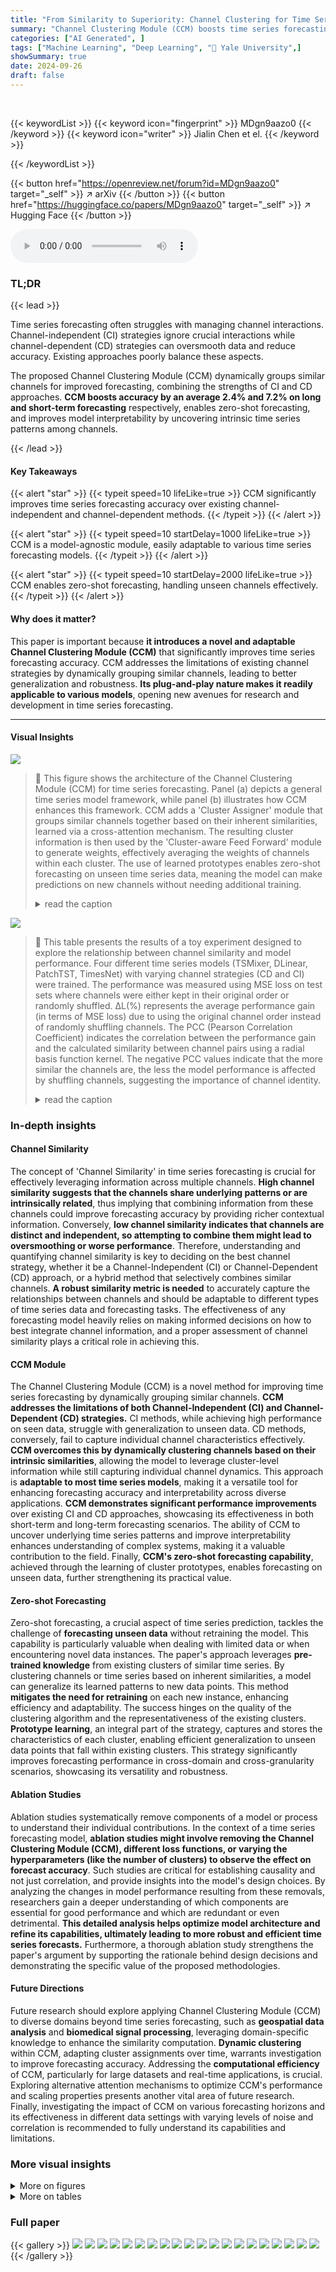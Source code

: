 ```yaml
---
title: "From Similarity to Superiority: Channel Clustering for Time Series Forecasting"
summary: "Channel Clustering Module (CCM) boosts time series forecasting accuracy by intelligently grouping similar channels, improving model performance and generalization."
categories: ["AI Generated", ]
tags: ["Machine Learning", "Deep Learning", "🏢 Yale University",]
showSummary: true
date: 2024-09-26
draft: false
---
```


<br>

{{< keywordList >}}
{{< keyword icon="fingerprint" >}} MDgn9aazo0 {{< /keyword >}}
{{< keyword icon="writer" >}} Jialin Chen et el. {{< /keyword >}}
 
{{< /keywordList >}}

{{< button href="https://openreview.net/forum?id=MDgn9aazo0" target="_self" >}}
↗ arXiv
{{< /button >}}
{{< button href="https://huggingface.co/papers/MDgn9aazo0" target="_self" >}}
↗ Hugging Face
{{< /button >}}



<audio controls>
    <source src="https://ai-paper-reviewer.com/MDgn9aazo0/podcast.wav" type="audio/wav">
    Your browser does not support the audio element.
</audio>


### TL;DR


{{< lead >}}

Time series forecasting often struggles with managing channel interactions.  Channel-independent (CI) strategies ignore crucial interactions while channel-dependent (CD) strategies can oversmooth data and reduce accuracy. Existing approaches poorly balance these aspects.

The proposed Channel Clustering Module (CCM) dynamically groups similar channels for improved forecasting, combining the strengths of CI and CD approaches.  **CCM boosts accuracy by an average 2.4% and 7.2% on long and short-term forecasting** respectively, enables zero-shot forecasting, and improves model interpretability by uncovering intrinsic time series patterns among channels.

{{< /lead >}}


#### Key Takeaways

{{< alert "star" >}}
{{< typeit speed=10 lifeLike=true >}} CCM significantly improves time series forecasting accuracy over existing channel-independent and channel-dependent methods. {{< /typeit >}}
{{< /alert >}}

{{< alert "star" >}}
{{< typeit speed=10 startDelay=1000 lifeLike=true >}} CCM is a model-agnostic module, easily adaptable to various time series forecasting models. {{< /typeit >}}
{{< /alert >}}

{{< alert "star" >}}
{{< typeit speed=10 startDelay=2000 lifeLike=true >}} CCM enables zero-shot forecasting, handling unseen channels effectively. {{< /typeit >}}
{{< /alert >}}

#### Why does it matter?
This paper is important because **it introduces a novel and adaptable Channel Clustering Module (CCM)** that significantly improves time series forecasting accuracy. CCM addresses the limitations of existing channel strategies by dynamically grouping similar channels, leading to better generalization and robustness.  **Its plug-and-play nature makes it readily applicable to various models**, opening new avenues for research and development in time series forecasting.

------
#### Visual Insights



![](https://ai-paper-reviewer.com/MDgn9aazo0/figures_1_1.jpg)

> 🔼 This figure shows the architecture of the Channel Clustering Module (CCM) for time series forecasting.  Panel (a) depicts a general time series model framework, while panel (b) illustrates how CCM enhances this framework. CCM adds a 'Cluster Assigner' module that groups similar channels together based on their inherent similarities, learned via a cross-attention mechanism. The resulting cluster information is then used by the 'Cluster-aware Feed Forward' module to generate weights, effectively averaging the weights of channels within each cluster.  The use of learned prototypes enables zero-shot forecasting on unseen time series data, meaning the model can make predictions on new channels without needing additional training.
> <details>
> <summary>read the caption</summary>
> Figure 1: The pipeline of applying Channel Clustering Module (CCM) to general time series models. (a) is the general framework of most time series models. (b) illustrates two modified modules when applying CCM: Cluster Assigner and Cluster-aware Feed Forward. Cluster Assigner learns channel clustering based on intrinsic similarities and creates prototype embeddings for each cluster via a cross-attention mechanism. The clustering probabilities {pi,k} are subsequently used in Cluster-aware Feed Forward to average {0k}K_1, which are layer weights assigned to K clusters, obtaining weights θ for the i-th channel. The learned prototypes retain pre-trained knowledge, enabling zero-shot forecasting on unseen samples in both univariate and multivariate scenarios.
> </details>





![](https://ai-paper-reviewer.com/MDgn9aazo0/tables_3_1.jpg)

> 🔼 This table presents the results of a toy experiment designed to explore the relationship between channel similarity and model performance.  Four different time series models (TSMixer, DLinear, PatchTST, TimesNet) with varying channel strategies (CD and CI) were trained.  The performance was measured using MSE loss on test sets where channels were either kept in their original order or randomly shuffled. ∆L(%) represents the average performance gain (in terms of MSE loss) due to using the original channel order instead of randomly shuffling channels.  The PCC (Pearson Correlation Coefficient) indicates the correlation between the performance gain and the calculated similarity between channel pairs using a radial basis function kernel. The negative PCC values indicate that the more similar the channels are, the less the model performance is affected by shuffling channels, suggesting the importance of channel identity.
> <details>
> <summary>read the caption</summary>
> Table 1: Averaged performance gain from channel identity information (∆L(%)) and Pearson Correlation Coefficients (PCC) between {∆Lij}i,j and {SIM(Xi, Xj)}i,j. The values are averaged across all test samples.
> </details>





### In-depth insights


#### Channel Similarity
The concept of 'Channel Similarity' in time series forecasting is crucial for effectively leveraging information across multiple channels.  **High channel similarity suggests that the channels share underlying patterns or are intrinsically related**, thus implying that combining information from these channels could improve forecasting accuracy by providing richer contextual information. Conversely, **low channel similarity indicates that channels are distinct and independent, so attempting to combine them might lead to oversmoothing or worse performance**.  Therefore, understanding and quantifying channel similarity is key to deciding on the best channel strategy, whether it be a Channel-Independent (CI) or Channel-Dependent (CD) approach, or a hybrid method that selectively combines similar channels.  **A robust similarity metric is needed** to accurately capture the relationships between channels and should be adaptable to different types of time series data and forecasting tasks.  The effectiveness of any forecasting model heavily relies on making informed decisions on how to best integrate channel information, and a proper assessment of channel similarity plays a critical role in achieving this.

#### CCM Module
The Channel Clustering Module (CCM) is a novel method for improving time series forecasting by dynamically grouping similar channels.  **CCM addresses the limitations of both Channel-Independent (CI) and Channel-Dependent (CD) strategies.** CI methods, while achieving high performance on seen data, struggle with generalization to unseen data. CD methods, conversely, fail to capture individual channel characteristics effectively.  **CCM overcomes this by dynamically clustering channels based on their intrinsic similarities**, allowing the model to leverage cluster-level information while still capturing individual channel dynamics.  This approach is **adaptable to most time series models**, making it a versatile tool for enhancing forecasting accuracy and interpretability across diverse applications. **CCM demonstrates significant performance improvements** over existing CI and CD approaches, showcasing its effectiveness in both short-term and long-term forecasting scenarios.  The ability of CCM to uncover underlying time series patterns and improve interpretability enhances understanding of complex systems, making it a valuable contribution to the field.  Finally, **CCM's zero-shot forecasting capability**, achieved through the learning of cluster prototypes, enables forecasting on unseen data, further strengthening its practical value.

#### Zero-shot Forecasting
Zero-shot forecasting, a crucial aspect of time series prediction, tackles the challenge of **forecasting unseen data** without retraining the model.  This capability is particularly valuable when dealing with limited data or when encountering novel data instances. The paper's approach leverages **pre-trained knowledge** from existing clusters of similar time series. By clustering channels or time series based on inherent similarities, a model can generalize its learned patterns to new data points. This method **mitigates the need for retraining** on each new instance, enhancing efficiency and adaptability. The success hinges on the quality of the clustering algorithm and the representativeness of the existing clusters.  **Prototype learning**, an integral part of the strategy, captures and stores the characteristics of each cluster, enabling efficient generalization to unseen data points that fall within existing clusters. This strategy significantly improves forecasting performance in cross-domain and cross-granularity scenarios, showcasing its versatility and robustness.

#### Ablation Studies
Ablation studies systematically remove components of a model or process to understand their individual contributions.  In the context of a time series forecasting model, **ablation studies might involve removing the Channel Clustering Module (CCM), different loss functions, or varying the hyperparameters (like the number of clusters) to observe the effect on forecast accuracy**.  Such studies are critical for establishing causality and not just correlation, and provide insights into the model's design choices.  By analyzing the changes in model performance resulting from these removals, researchers gain a deeper understanding of which components are essential for good performance and which are redundant or even detrimental.  **This detailed analysis helps optimize model architecture and refine its capabilities, ultimately leading to more robust and efficient time series forecasts.**  Furthermore, a thorough ablation study strengthens the paper's argument by supporting the rationale behind design decisions and demonstrating the specific value of the proposed methodologies.

#### Future Directions
Future research should explore applying Channel Clustering Module (CCM) to diverse domains beyond time series forecasting, such as **geospatial data analysis** and **biomedical signal processing**, leveraging domain-specific knowledge to enhance the similarity computation.  **Dynamic clustering** within CCM, adapting cluster assignments over time, warrants investigation to improve forecasting accuracy.  Addressing the **computational efficiency** of CCM, particularly for large datasets and real-time applications, is crucial.  Exploring alternative attention mechanisms to optimize CCM's performance and scaling properties presents another vital area of future research.  Finally, investigating the impact of CCM on various forecasting horizons and its effectiveness in different data settings with varying levels of noise and correlation is recommended to fully understand its capabilities and limitations.


### More visual insights

<details>
<summary>More on figures
</summary>


![](https://ai-paper-reviewer.com/MDgn9aazo0/figures_8_1.jpg)

> 🔼 This figure visualizes the results of t-distributed Stochastic Neighbor Embedding (t-SNE) applied to channel and prototype embeddings generated by the DLinear model enhanced with the Channel Clustering Module (CCM).  The left panel shows the results for the ETTh1 dataset, and the right panel shows the results for the ETTh2 dataset. Each point represents a channel within a sample. The color of each point indicates which channel the point represents. The black star represents the prototype. The lower-left corner of each panel displays a similarity matrix showing the similarity between each channel pair.  The visualization demonstrates how CCM effectively groups similar channels together into clusters, indicating its ability to identify and leverage intra-cluster relationships within the data.
> <details>
> <summary>read the caption</summary>
> Figure 2: t-SNE visualization of channel and prototype embedding by DLinear with CCM on (a) ETTh1 and (b) ETTh2 dataset. The lower left corner shows the similarity matrix between channels.
> </details>



![](https://ai-paper-reviewer.com/MDgn9aazo0/figures_8_2.jpg)

> 🔼 This figure visualizes the weights of the cluster-aware feed-forward layer in the Channel Clustering Module (CCM) for two datasets, ETTh1 and ETTm1.  Each subfigure shows a heatmap representing the weights for each cluster (0 and 1). The heatmaps illustrate how the model learns different patterns within each cluster, suggesting that different clusters capture different periodicities in the time series data.  The visualization provides insight into how CCM improves model interpretability by identifying distinct temporal patterns within clusters of channels.
> <details>
> <summary>read the caption</summary>
> Figure 3: Weights visualization of cluster-wise linear layers on (a) ETTh1 and (b) ETTm1 datasets. The input and output lengths are 336 and 96, respectively. We observe the different periodicities captured by different clusters.
> </details>



![](https://ai-paper-reviewer.com/MDgn9aazo0/figures_8_3.jpg)

> 🔼 This figure shows the architecture of the Channel Clustering Module (CCM) and how it is integrated into a general time series forecasting model.  Panel (a) depicts a standard time series model, while (b) illustrates the modifications made with CCM.  The Cluster Assigner module groups similar channels together, creating prototype embeddings.  The Cluster-aware Feed Forward then uses these embeddings to weight the contributions of each cluster to the final prediction, improving both performance and allowing for zero-shot forecasting on unseen data.
> <details>
> <summary>read the caption</summary>
> Figure 1: The pipeline of applying Channel Clustering Module (CCM) to general time series models. (a) is the general framework of most time series models. (b) illustrates two modified modules when applying CCM: Cluster Assigner and Cluster-aware Feed Forward. Cluster Assigner learns channel clustering based on intrinsic similarities and creates prototype embeddings for each cluster via a cross-attention mechanism. The clustering probabilities {pi,k} are subsequently used in Cluster-aware Feed Forward to average {0k}K_1, which are layer weights assigned to K clusters, obtaining weights θ for the i-th channel. The learned prototypes retain pre-trained knowledge, enabling zero-shot forecasting on unseen samples in both univariate and multivariate scenarios.
> </details>



![](https://ai-paper-reviewer.com/MDgn9aazo0/figures_9_1.jpg)

> 🔼 This figure shows the model size and running time efficiency of the proposed CCM with various numbers of clusters on the ETTh1 dataset.  The left panel displays the number of parameters for the base models (TSMixer, DLinear, TimesNet, PatchTST) and their CCM-enhanced counterparts as a function of the number of clusters. The right panel illustrates the running time (in seconds per iteration) for the same models.  The plots reveal that CCM reduces model size for Channel-Independent models and introduces negligible overhead for Channel-Dependent models, while maintaining or improving efficiency.
> <details>
> <summary>read the caption</summary>
> Figure 5: Efficiency analysis in model size and running time on ETTh1 dataset.
> </details>



![](https://ai-paper-reviewer.com/MDgn9aazo0/figures_21_1.jpg)

> 🔼 This figure visualizes the results of t-SNE dimensionality reduction applied to channel and prototype embeddings generated by the Channel Clustering Module (CCM) enhanced DLinear model.  The visualization helps understand the inherent relationships and groupings of channels within the ETTh1 and ETTh2 datasets. Panel (a) shows the ETTh1 dataset visualization and panel (b) shows the ETTh2 dataset visualization.  The lower-left corner of each panel displays a similarity matrix, providing a quantitative measure of the relationships between channels.
> <details>
> <summary>read the caption</summary>
> Figure 2: t-SNE visualization of channel and prototype embedding by DLinear with CCM on (a) ETTh1 and (b) ETTh2 dataset. The lower left corner shows the similarity matrix between channels.
> </details>



</details>




<details>
<summary>More on tables
</summary>


![](https://ai-paper-reviewer.com/MDgn9aazo0/tables_5_1.jpg)
> 🔼 This table presents the characteristics of nine datasets used for long-term time series forecasting experiments in the paper.  For each dataset, it lists the number of channels (variates), the length of the time series (number of data points), the frequency of data sampling, and the forecasting horizons used in the experiments.  The datasets cover diverse domains including weather, traffic, electricity, and illness data, offering a comprehensive benchmark for evaluating the proposed method.
> <details>
> <summary>read the caption</summary>
> Table 2: The statistics of datasets in long-term forecasting. Horizon is {96, 192, 336, 720}.
> </details>

![](https://ai-paper-reviewer.com/MDgn9aazo0/tables_5_2.jpg)
> 🔼 This table presents the length and horizon of the time series datasets used for short-term forecasting.  The M4 dataset is broken down by the frequency of the time series (Yearly, Quarterly, Monthly, Weekly, Daily, Hourly), showing the number of data points (length) and the prediction time range (horizon) for each.  A new Stock dataset is also included, which has 10,000 time series and a horizon of 7 or 24, depending on the experiment setup.
> <details>
> <summary>read the caption</summary>
> Table 3: Dataset details of M4 and Stock in short-term forecasting.
> </details>

![](https://ai-paper-reviewer.com/MDgn9aazo0/tables_6_1.jpg)
> 🔼 This table presents the results of long-term time series forecasting experiments on nine real-world datasets using four different base models (TSMixer, DLinear, PatchTST, TimesNet) with and without the Channel Clustering Module (CCM).  The table shows the Mean Squared Error (MSE) and Mean Absolute Error (MAE) for each model and dataset at four different forecasting horizons (96, 192, 336, and 720 time steps).  The best performing model for each row is underlined and the percentage improvement achieved by CCM over the four base models is given in the last column. Lower MSE and MAE values indicate better forecasting performance.
> <details>
> <summary>read the caption</summary>
> Table 4: Long-term forecasting results on 9 real-world datasets in terms of MSE and MAE, the lower the better. The forecasting horizons are {96, 192, 336, 720}. The better performance in each setting is shown in bold. The best results for each row are underlined. The last column shows the average percentage of MSE/MAE improvement of CCM over four base models.
> </details>

![](https://ai-paper-reviewer.com/MDgn9aazo0/tables_6_2.jpg)
> 🔼 This table compares the performance of the proposed Channel Clustering Module (CCM) against a previously published regularization method (PRReg) for improving the performance of Channel-Independent (CI) and Channel-Dependent (CD) models in time series forecasting.  The metric used is Mean Squared Error (MSE), and lower values indicate better performance. The table shows that for various datasets (ETTh1, ETTm1, Weather, ILI, Electricity), CCM generally outperforms or matches PRReg in terms of MSE reduction across different model types (linear and transformer).
> <details>
> <summary>read the caption</summary>
> Table 5: Comparison between CCM and existing regularization method for improved performance on CI/CD strategies in terms of MSE metric. The best results are highlighted in bold.
> </details>

![](https://ai-paper-reviewer.com/MDgn9aazo0/tables_7_1.jpg)
> 🔼 This table presents the results of long-term forecasting experiments conducted on nine real-world datasets using four different time series forecasting models: TSMixer, DLinear, PatchTST, and TimesNet.  Each model was evaluated with and without the Channel Clustering Module (CCM). The table displays the Mean Squared Error (MSE) and Mean Absolute Error (MAE) for each model and dataset across four different forecasting horizons (96, 192, 336, and 720). The best performing model for each horizon and dataset is highlighted in bold, and the best overall result for each row is underlined. The final column shows the average percentage improvement in MSE and MAE achieved by CCM across all models and datasets.
> <details>
> <summary>read the caption</summary>
> Table 4: Long-term forecasting results on 9 real-world datasets in terms of MSE and MAE, the lower the better. The forecasting horizons are {96, 192, 336, 720}. The better performance in each setting is shown in bold. The best results for each row are underlined. The last column shows the average percentage of MSE/MAE improvement of CCM over four base models.
> </details>

![](https://ai-paper-reviewer.com/MDgn9aazo0/tables_7_2.jpg)
> 🔼 This table presents the results of zero-shot forecasting experiments conducted on the ETT datasets.  The model was trained on one subset of the ETT data and then tested on unseen subsets (ETTh1 to ETTh2, ETTh1 to ETTm1, etc.). Two different forecasting horizons were used (96 and 720).  The table shows the Mean Squared Error (MSE) and Mean Absolute Error (MAE) for each model and generalization task. The best performing model for each row is underlined.  The purpose is to demonstrate the effectiveness of the proposed method (CCM) in scenarios where the model must generalize to unseen data.
> <details>
> <summary>read the caption</summary>
> Table 7: Zero-shot forecasting results on ETT datasets. The forecasting horizon is {96, 720}. The best value in each row is underlined.
> </details>

![](https://ai-paper-reviewer.com/MDgn9aazo0/tables_15_1.jpg)
> 🔼 This table shows the time complexity of different similarity computation approaches used in the paper. The time complexity is expressed in Big O notation and depends on the length (H) of the time series. Euclidean distance has a time complexity of O(H), while Edit Distance, Dynamic Time Warping (DTW), Longest Common Subsequence (LCSS), and Cross-correlation (CCor) all have a time complexity of O(H^2).
> <details>
> <summary>read the caption</summary>
> Table 8: Complexity of similarity computation
> </details>

![](https://ai-paper-reviewer.com/MDgn9aazo0/tables_17_1.jpg)
> 🔼 This table presents the characteristics of the datasets used in the paper's experiments. It shows the dataset name, number of channels, forecasting horizon (the number of future time steps to predict), the length of the time series, the frequency of data points (e.g., hourly, daily, etc.), and the domain from which the data originates.  It's divided into long-term and short-term forecasting tasks, which reflects the different prediction horizons used in the respective experiments.
> <details>
> <summary>read the caption</summary>
> Table 9: The statistics of dataset in long-term and short-term forecasting tasks
> </details>

![](https://ai-paper-reviewer.com/MDgn9aazo0/tables_18_1.jpg)
> 🔼 This table shows the hyperparameters used in the experiments for different datasets.  It includes the number of clusters (K) used in the Channel Clustering Module (CCM), the regularization parameter (β), the number of linear layers in the MLP for channel embedding, the hidden dimension of the embedding, and the number of layers in each of the four base time series models (TSMixer, DLinear, PatchTST, TimesNet). The values are optimized for each dataset.
> <details>
> <summary>read the caption</summary>
> Table 10: Experiment configuration.
> </details>

![](https://ai-paper-reviewer.com/MDgn9aazo0/tables_18_2.jpg)
> 🔼 This table compares the performance of the proposed Channel Clustering Module (CCM) against the Channel Independent (CI) and Channel Dependent (CD) strategies, as well as a previously proposed regularization method (PRReg). The results, measured by MSE (Mean Squared Error), are presented for multiple datasets and different model types (Linear and Transformer). The table shows CCM's ability to improve performance on both CI and CD baselines.
> <details>
> <summary>read the caption</summary>
> Table 11: Full Results on Comparison between CCM and existing regularization method for enhanced performance on CI/CD strategies in terms of MSE metric. The best results are highlighted in bold.
> </details>

![](https://ai-paper-reviewer.com/MDgn9aazo0/tables_19_1.jpg)
> 🔼 This table shows the average Pearson correlation coefficient (r) among channels for each of the nine datasets used in the long-term forecasting experiments.  The correlation coefficient is a measure of the linear relationship between channels, ranging from -1 (perfect negative correlation) to +1 (perfect positive correlation).  A value of 0 indicates no linear correlation.  This table provides insight into the inherent relationships between channels within each dataset, which influences the effectiveness of different channel strategies (Channel-Independent vs. Channel-Dependent).
> <details>
> <summary>read the caption</summary>
> Table 12: Multivariate intrinsic similarity for long-term forecasting datasets
> </details>

![](https://ai-paper-reviewer.com/MDgn9aazo0/tables_19_2.jpg)
> 🔼 This table presents the average Pearson correlation coefficients (r) between time series in different M4 sub-datasets (Yearly, Quarterly, Monthly, Weekly, Daily, Hourly).  It shows the degree of multivariate correlation across channels in the datasets, which is used to assess the influence of intrinsic similarity on forecasting performance.  Higher correlation indicates stronger inherent relationships between time series within the dataset.
> <details>
> <summary>read the caption</summary>
> Table 13: Intrinsic similarity for short-term forecasting datasets
> </details>

![](https://ai-paper-reviewer.com/MDgn9aazo0/tables_20_1.jpg)
> 🔼 This table shows the standard deviation of the MSE and MAE values reported in Table 2 for nine real-world datasets used in long-term forecasting experiments.  The forecasting horizon for all experiments was 96 time steps. The table provides a measure of the variability in the model's performance across multiple runs with different random seeds for each dataset and model configuration.  It helps to understand the reliability of the results presented in Table 2.
> <details>
> <summary>read the caption</summary>
> Table 14: Standard deviation of Table 2 on long-term forecasting benchmarks. The forecasting horizon is 96.
> </details>

![](https://ai-paper-reviewer.com/MDgn9aazo0/tables_20_2.jpg)
> 🔼 This table presents the results of short-term forecasting experiments using four different time series models (TSMixer, DLinear, PatchTST, TimesNet) with and without the Channel Clustering Module (CCM).  The models are evaluated on the M4 dataset (with yearly, quarterly, monthly, weekly, daily, and hourly sub-datasets) and a new stock dataset.  The metrics used are SMAPE, MASE, and OWA for the M4 dataset, and MSE and MAE for the stock dataset.  The table shows the performance of each model for different forecasting horizons (7 and 24 for the stock dataset), highlighting the best-performing model in each case.
> <details>
> <summary>read the caption</summary>
> Table 6: Short-term forecasting results on M4 dataset in terms of SMAPE, MASE, and OWA, and stock dataset in terms of MSE and MAE. The lower the better. The forecasting horizon is {7, 24} for the stock dataset. The better performance in each setting is shown in bold.
> </details>

![](https://ai-paper-reviewer.com/MDgn9aazo0/tables_21_1.jpg)
> 🔼 This table presents the standard deviations of the MSE and MAE metrics reported in Table 6 for the stock dataset.  It shows the variability in performance across multiple runs for different models (TSMixer, DLinear, PatchTST, TimesNet) with and without the Channel Clustering Module (CCM), for both forecasting horizons (7 and 24). The low standard deviations indicate consistent performance across runs.
> <details>
> <summary>read the caption</summary>
> Table 16: Standard deviation of Table 6 on stock dataset
> </details>

![](https://ai-paper-reviewer.com/MDgn9aazo0/tables_21_2.jpg)
> 🔼 This table presents the results of a toy experiment designed to motivate the concept of channel similarity.  The experiment randomly shuffles channels within batches during training, removing channel identity information. The table shows the average performance drop (∆L(%)) for four different time series models, each using either a channel-dependent (CD) or channel-independent (CI) strategy.  It also presents the Pearson Correlation Coefficient (PCC) between the performance drop and the channel similarity (SIM(Xi, Xj)) calculated using radial basis function kernels. The negative PCC values indicate an anticorrelation between channel similarity and the impact of shuffling, supporting the hypothesis that the model's reliance on channel identity information is inversely proportional to the similarity between channels.
> <details>
> <summary>read the caption</summary>
> Table 1: Averaged performance gain from channel identity information (∆L(%)) and Pearson Correlation Coefficients (PCC) between {∆Lij}i,j and {SIM(Xi, Xj)}i,j. The values are averaged across all test samples.
> </details>

![](https://ai-paper-reviewer.com/MDgn9aazo0/tables_22_1.jpg)
> 🔼 This table presents the results of short-term stock price forecasting experiments using different look-back window lengths (14, 21, 28).  The forecasting horizon is 7 days.  The table compares the Mean Squared Error (MSE) and Mean Absolute Error (MAE) for four different time series forecasting models (TSMixer, DLinear, PatchTST, TimesNet), both with and without the Channel Clustering Module (CCM). The best-performing model for each configuration is underlined, and bold values indicate cases where CCM improved performance compared to the baseline model.  The 'Imp.' column shows the percentage improvement achieved by CCM.  The results highlight the impact of different look-back window lengths on forecasting accuracy and the effectiveness of CCM in improving performance.
> <details>
> <summary>read the caption</summary>
> Table 18: Short-term forecasting on stock dataset with different look-back window length in {14,21,28}. The forecasting length is 7. The best results with the same base model are underlined. Bold means CCM successfully enhances forecasting performance over the base model.
> </details>

![](https://ai-paper-reviewer.com/MDgn9aazo0/tables_22_2.jpg)
> 🔼 This table compares the performance of the proposed Channel Clustering Module (CCM) against a previously proposed regularization method (PRReg) for improving the performance of Channel-Independent (CI) and Channel-Dependent (CD) models in time series forecasting.  The results are presented in terms of Mean Squared Error (MSE), a common metric for evaluating forecasting accuracy. Lower MSE values indicate better performance. The table shows that CCM generally outperforms PRReg across different model types (Linear and Transformer) and datasets (ETTh1, ETTm1, Weather, ILI, Electricity).
> <details>
> <summary>read the caption</summary>
> Table 5: Comparison between CCM and existing regularization method for improved performance on CI/CD strategies in terms of MSE metric. The best results are highlighted in bold.
> </details>

</details>




### Full paper

{{< gallery >}}
<img src="https://ai-paper-reviewer.com/MDgn9aazo0/1.png" class="grid-w50 md:grid-w33 xl:grid-w25" />
<img src="https://ai-paper-reviewer.com/MDgn9aazo0/2.png" class="grid-w50 md:grid-w33 xl:grid-w25" />
<img src="https://ai-paper-reviewer.com/MDgn9aazo0/3.png" class="grid-w50 md:grid-w33 xl:grid-w25" />
<img src="https://ai-paper-reviewer.com/MDgn9aazo0/4.png" class="grid-w50 md:grid-w33 xl:grid-w25" />
<img src="https://ai-paper-reviewer.com/MDgn9aazo0/5.png" class="grid-w50 md:grid-w33 xl:grid-w25" />
<img src="https://ai-paper-reviewer.com/MDgn9aazo0/6.png" class="grid-w50 md:grid-w33 xl:grid-w25" />
<img src="https://ai-paper-reviewer.com/MDgn9aazo0/7.png" class="grid-w50 md:grid-w33 xl:grid-w25" />
<img src="https://ai-paper-reviewer.com/MDgn9aazo0/8.png" class="grid-w50 md:grid-w33 xl:grid-w25" />
<img src="https://ai-paper-reviewer.com/MDgn9aazo0/9.png" class="grid-w50 md:grid-w33 xl:grid-w25" />
<img src="https://ai-paper-reviewer.com/MDgn9aazo0/10.png" class="grid-w50 md:grid-w33 xl:grid-w25" />
<img src="https://ai-paper-reviewer.com/MDgn9aazo0/11.png" class="grid-w50 md:grid-w33 xl:grid-w25" />
<img src="https://ai-paper-reviewer.com/MDgn9aazo0/12.png" class="grid-w50 md:grid-w33 xl:grid-w25" />
<img src="https://ai-paper-reviewer.com/MDgn9aazo0/13.png" class="grid-w50 md:grid-w33 xl:grid-w25" />
<img src="https://ai-paper-reviewer.com/MDgn9aazo0/14.png" class="grid-w50 md:grid-w33 xl:grid-w25" />
<img src="https://ai-paper-reviewer.com/MDgn9aazo0/15.png" class="grid-w50 md:grid-w33 xl:grid-w25" />
<img src="https://ai-paper-reviewer.com/MDgn9aazo0/16.png" class="grid-w50 md:grid-w33 xl:grid-w25" />
<img src="https://ai-paper-reviewer.com/MDgn9aazo0/17.png" class="grid-w50 md:grid-w33 xl:grid-w25" />
<img src="https://ai-paper-reviewer.com/MDgn9aazo0/18.png" class="grid-w50 md:grid-w33 xl:grid-w25" />
<img src="https://ai-paper-reviewer.com/MDgn9aazo0/19.png" class="grid-w50 md:grid-w33 xl:grid-w25" />
<img src="https://ai-paper-reviewer.com/MDgn9aazo0/20.png" class="grid-w50 md:grid-w33 xl:grid-w25" />
{{< /gallery >}}